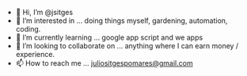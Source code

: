 - 👋 Hi, I’m @jsitges
- 👀 I’m interested in ... doing things myself, gardening, automation, coding.
- 🌱 I’m currently learning ... google app script and we apps
- 💞️ I’m looking to collaborate on ... anything where I can earn money / experience.
- 📫 How to reach me ... juliositgespomares@gmail.com

<!---
jsitges/jsitges is a ✨ special ✨ repository because its `README.md` (this file) appears on your GitHub profile.
You can click the Preview link to take a look at your changes.
--->
